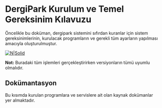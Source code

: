 # DergiPark Kurulum ve Temel Gereksinim Kılavuzu

Öncelikle bu doküman, dergipark sistemini sıfırdan kuranlar için sistem gereksinimlerinin, kurulacak programların ve gerekli tüm ayarların yapılması amacıyla oluşturulmuştur.

[![N|Solid](https://media-exp1.licdn.com/dms/image/C560BAQEIdvc5kUkTgQ/company-logo_200_200/0/1542131792460?e=1638403200&v=beta&t=wh2Pdx2dCiZSq6AlcnI1_6qO0QpC5O1_rbot6k1XXb4)](https://nodesource.com/products/nsolid)

**Not:** Buradaki tüm işlemleri gerçekleştirirken versiyonların tümü uyumlu olmalıdır.
## Dokümantasyon
Bu kısımda kurulan programlara ve servislere ait olan kaynak dokümanlar yer almaktadır.
